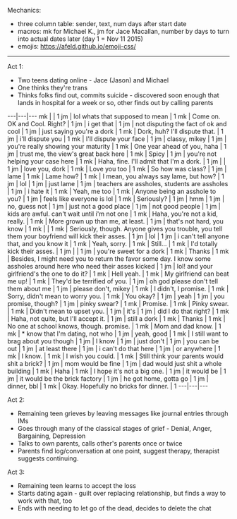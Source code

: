 Mechanics:
* three column table: sender, text, num days after start date
* macros: mk for Michael K., jm for Jace Macallan, number by days to turn into actual dates later (day 1 = Nov 11 2015)
* emojis: https://afeld.github.io/emoji-css/

-----

Act 1:
* Two teens dating online - Jace (Jason) and Michael
* One thinks they're trans
* Thinks folks find out, commits suicide - discovered soon enough that lands in hospital for a week or so, other finds out by calling parents

---|---|---
mk | <i class="em em-ok"></i><i class="em em-cool"></i> | 1
jm | lol whats that supposed to mean | 1
mk | Come on. OK and Cool. Right? | 1
jm | i get that | 1
jm | not disputing the fact of ok and cool | 1
jm | just saying you're a dork | 1
mk | Dork, huh? I'll dispute that. | 1
jm | i'll dispute you | 1
mk | I'll dispute your face | 1
jm | classy, mikey | 1
jm | you're really showing your maturity | 1
mk | One year ahead of you, haha <i class="em em-laughing"></i> | 1
jm | trust me, the view's great back here | 1
mk | Spicy <i class="em em-wink"></i> | 1
jm | you're not helping your case here | 1
mk | Haha, fine. I'll admit that I'm a dork. | 1
jm | <i class="em em-smile"></i> | 1
jm | love you, dork | 1
mk | Love you too <i class="em em-kissing_smiling_eyes"></i> | 1
mk | So how was class? | 1
jm | lame | 1
mk | Lame how? | 1
mk | I mean, you always say lame, but how? | 1
jm | lol | 1
jm | just lame | 1
jm | teachers are assholes, students are assholes | 1
jm | i hate it | 1
mk | Yeah, me too | 1
mk | Anyone being an asshole to you? | 1
jm | feels like everyone is lol | 1
mk | Seriously? | 1
jm | hmm | 1
jm | no, guess not | 1
jm | just not a good place | 1
jm | not good people | 1
jm | kids are awful. can't wait until i'm not one | 1
mk | Haha, you're not a kid, really. | 1
mk | More grown up than me, at least. | 1
jm | that's not hard, you know | 1
mk | <i class="em em-stuck_out_tongue_closed_eyes"></i> | 1
mk | Seriously, though. Anyone gives you trouble, you tell them your boyfriend will kick their asses. | 1
jm | lol | 1
jm | i can't tell anyone that, and you know it | 1
mk | Yeah, sorry. | 1
mk | Still... | 1
mk | I'd totally kick their asses. | 1
jm | <i class="em em-smile"></i> | 1
jm | you're sweet for a dork | 1
mk | Thanks <i class="em em-laughing"></i> | 1
mk | Besides, I might need you to return the favor some day. I know some assholes around here who need their asses kicked | 1
jm | lol! and your girlfriend's the one to do it? | 1
mk | Hell yeah. | 1
mk | My girlfriend can beat me up! | 1
mk | They'd be terrified of you. | 1
jm | oh god please don't tell them about me | 1
jm | please don't, mikey | 1
mk | I didn't, I promise. | 1
mk | Sorry, didn't mean to worry you. | 1
mk | You okay? | 1
jm | yeah | 1
jm | you promise, though? | 1
jm | pinky swear? | 1
mk | Promise. | 1
mk | Pinky swear. | 1
mk | Didn't mean to upset you. | 1
jm | it's <i class="em em-ok"></i><i class="em em-cool"></i> | 1
jm | did I do that right? | 1
mk | Haha, not quite, but I'll accept it. | 1
jm | still a dork | 1
mk | Thanks <i class="em em-stuck_out_tongue_closed_eyes"></i> | 1
mk | No one at school knows, though. promise. | 1
mk | Mom and dad know. | 1
mk | * know that I'm dating, not who | 1
jm | yeah, good | 1
mk | I still want to brag about you though <i class="em em-smile"></i> | 1
jm | I know <i class="em em-stuck_out_tongue_closed_eyes"></i> | 1
jm | just don't | 1
jm | you can be out | 1
jm | at least there | 1
jm | i can't do that here | 1
jm | or anywhere | 1
mk | I know. | 1
mk | I wish you could. | 1
mk | Still think your parents would shit a brick? | 1
jm | mom would be fine | 1
jm | dad would just shit a whole building | 1
mk | Haha <i class="em em-laughing"></i> | 1
mk | I hope it's not a big one. | 1
jm | it would be | 1
jm | it would be the brick factory | 1
jm | he got home, gotta go | 1
jm | dinner, bbl | 1
mk | Okay. Hopefully no bricks for dinner. | 1
---|---|---

Act 2:
* Remaining teen grieves by leaving messages like journal entries through IMs
* Goes through many of the classical stages of grief - Denial, Anger, Bargaining, Depression
* Talks to own parents, calls other's parents once or twice
* Parents find log/conversation at one point, suggest therapy, therapist suggests continuing.

Act 3:
* Remaining teen learns to accept the loss
* Starts dating again - guilt over replacing relationship, but finds a way to work with that, too
* Ends with needing to let go of the dead, decides to delete the chat

